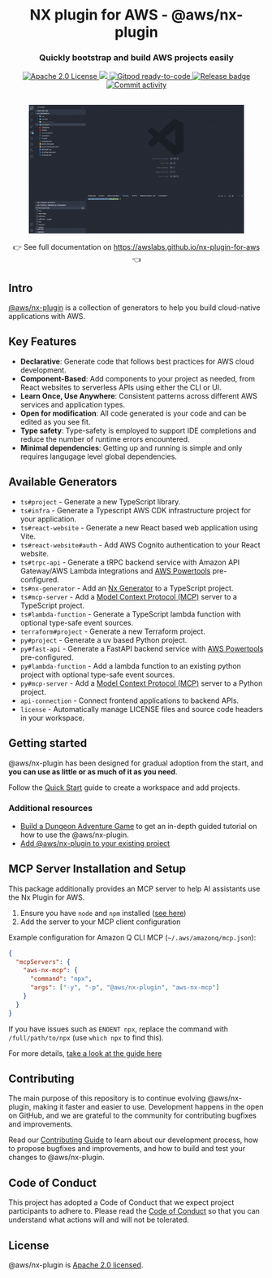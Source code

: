 <div align="center">
  <h1>NX plugin for AWS - @aws/nx-plugin</h1>
  <h3>Quickly bootstrap and build AWS projects easily</h3>
  <a href="https://opensource.org/licenses/Apache-2.0">
    <img
      src="https://img.shields.io/badge/License-Apache%202.0-yellowgreen.svg"
      alt="Apache 2.0 License"
    />
  </a>
  <a href="https://codecov.io/gh/awslabs/nx-plugin-for-aws">
    <img src="https://codecov.io/gh/awslabs/nx-plugin-for-aws/graph/badge.svg?token=X27pgFfxuQ" />
  </a>
  <a href="https://gitpod.io/new/?workspaceClass=g1-large#https://github.com/awslabs/nx-plugin-for-aws">
    <img
      src="https://img.shields.io/badge/Gitpod-ready--to--code-blue?logo=gitpod"
      alt="Gitpod ready-to-code"
    />
  </a>
  <a href="https://github.com/awslabs/nx-plugin-for-aws/actions/workflows/ci.yml">
    <img
      src="https://github.com/awslabs/nx-plugin-for-aws/actions/workflows/ci.yml/badge.svg"
      alt="Release badge"
    />
  </a>
  <a href="https://github.com/awslabs/nx-plugin-for-aws/commits/main">
    <img
      src="https://img.shields.io/github/commit-activity/w/awslabs/nx-plugin-for-aws"
      alt="Commit activity"
    />
  </a>
  <br />
  <br />
  <figure>
    <img src="docs/src/content/docs/assets/website-generator.gif" alt="Demo" />
  </figure>
  👉 See full documentation on <a href="https://awslabs.github.io/nx-plugin-for-aws">https://awslabs.github.io/nx-plugin-for-aws</a> 👈
</div>

## Intro

[@aws/nx-plugin](https://github.com/awslabs/nx-plugin-for-aws) is a collection of generators to help you build cloud-native applications with AWS.

## Key Features

- **Declarative**: Generate code that follows best practices for AWS cloud development.
- **Component-Based**: Add components to your project as needed, from React websites to serverless APIs using either the CLI or UI.
- **Learn Once, Use Anywhere**: Consistent patterns across different AWS services and application types.
- **Open for modification**: All code generated is your code and can be edited as you see fit.
- **Type safety**: Type-safety is employed to support IDE completions and reduce the number of runtime errors encountered.
- **Minimal dependencies**: Getting up and running is simple and only requires langugage level global dependencies.

## Available Generators

- `ts#project` - Generate a new TypeScript library.
- `ts#infra` - Generate a Typescript AWS CDK infrastructure project for your application.
- `ts#react-website` - Generate a new React based web application using Vite.
- `ts#react-website#auth` - Add AWS Cognito authentication to your React website.
- `ts#trpc-api` - Generate a tRPC backend service with Amazon API Gateway/AWS Lambda integrations and [AWS Powertools](https://github.com/aws-powertools/powertools-lambda-typescript) pre-configured.
- `ts#nx-generator` - Add an [Nx Generator](https://nx.dev/features/generate-code) to a TypeScript project.
- `ts#mcp-server` - Add a [Model Context Protocol (MCP)](https://modelcontextprotocol.io/) server to a TypeScript project.
- `ts#lambda-function` - Generate a TypeScript lambda function with optional type-safe event sources.
- `terraform#project` - Generate a new Terraform project.
- `py#project` - Generate a uv based Python project.
- `py#fast-api` - Generate a FastAPI backend service with [AWS Powertools](https://github.com/aws-powertools/powertools-lambda-python) pre-configured.
- `py#lambda-function` - Add a lambda function to an existing python project with optional type-safe event sources.
- `py#mcp-server` - Add a [Model Context Protocol (MCP)](https://modelcontextprotocol.io/) server to a Python project.
- `api-connection` - Connect frontend applications to backend APIs.
- `license` - Automatically manage LICENSE files and source code headers in your workspace.

## Getting started

@aws/nx-plugin has been designed for gradual adoption from the start, and **you can use as little or as much of it as you need**.

Follow the [Quick Start](https://awslabs.github.io/nx-plugin-for-aws/en/get_started/quick-start) guide to create a workspace and add projects.

### Additional resources

- [Build a Dungeon Adventure Game](https://awslabs.github.io/nx-plugin-for-aws/en/get_started/tutorials/dungeon-game/overview/) to get an in-depth guided tutorial on how to use the @aws/nx-plugin.
- [Add @aws/nx-plugin to your existing project](https://awslabs.github.io/nx-plugin-for-aws/en/get_started/tutorials/existing-project/)

## MCP Server Installation and Setup

This package additionally provides an MCP server to help AI assistants use the Nx Plugin for AWS.

1. Ensure you have `node` and `npm` installed ([see here](https://docs.npmjs.com/downloading-and-installing-node-js-and-npm))
2. Add the server to your MCP client configuration

Example configuration for Amazon Q CLI MCP (`~/.aws/amazonq/mcp.json`):

```json
{
  "mcpServers": {
    "aws-nx-mcp": {
      "command": "npx",
      "args": ["-y", "-p", "@aws/nx-plugin", "aws-nx-mcp"]
    }
  }
}
```

If you have issues such as `ENOENT npx`, replace the command with `/full/path/to/npx` (use `which npx` to find this).

For more details, [take a look at the guide here](https://awslabs.github.io/nx-plugin-for-aws/en/get_started/building-with-ai/)

## Contributing

The main purpose of this repository is to continue evolving @aws/nx-plugin, making it faster and easier to use. Development happens in the open on GitHub, and we are grateful to the community for contributing bugfixes and improvements.

Read our [Contributing Guide](/CONTRIBUTING.md) to learn about our development process, how to propose bugfixes and improvements, and how to build and test your changes to @aws/nx-plugin.

## Code of Conduct

This project has adopted a Code of Conduct that we expect project participants to adhere to. Please read the [Code of Conduct](/CODE_OF_CONDUCT.md) so that you can understand what actions will and will not be tolerated.

## License

@aws/nx-plugin is [Apache 2.0 licensed](/LICENSE).

